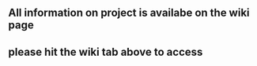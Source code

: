 ## All information on project is availabe on the wiki page
## please hit the wiki tab above to access

 

